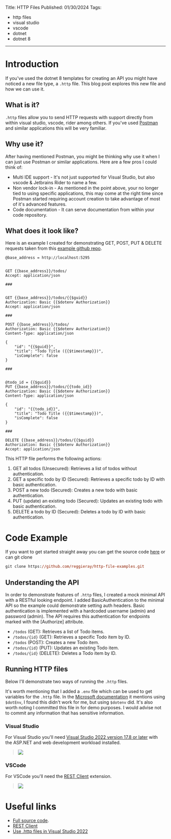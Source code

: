 Title: HTTP Files
Published: 01/30/2024
Tags: 
- http files
- visual studio
- vscode
- dotnet
- dotnet 8

---

# Introduction 

If you've used the dotnet 8 templates for creating an API you might have noticed a new file type, a `.http` file. This blog post explores this new file and how we can use it.

## What is it?

`.http` files allow you to send HTTP requests with support directly from within visual studio, vscode, rider among others. If you've used [Postman](https://www.postman.com/) and similar applications this will be very familiar.

## Why use it?

After having mentioned Postman, you might be thinking why use it when I can just use Postman or similar applications. Here are a few pros I could think of:

- Multi IDE support - It's not just supported for Visual Studio, but also vscode & Jetbrains Rider to name a few.
- Non vendor lock-in - As mentioned in the point above, your no longer tied to using specific applications, this may come at the right time since Postman started requiring account creation to take advantage of most of it's advanced features.
- Code documentation - It can serve documentation from within your code repository.

## What does it look like?

Here is an example I created for demonstrating GET, POST, PUT & DELETE requests taken from this [example github repo](https://github.com/reggieray/http-file-examples/blob/main/http-file-examples.http).

```http
@base_address = http://localhost:5295

 
GET {{base_address}}/todos/
Accept: application/json

###


GET {{base_address}}/todos/{{$guid}}
Authorization: Basic {{$dotenv Authorization}}
Accept: application/json

### 

POST {{base_address}}/todos/
Authorization: Basic {{$dotenv Authorization}}
Content-Type: application/json

{
    "id": "{{$guid}}",
    "title": "Todo Title ({{$timestamp}})",
    "isComplete": false
}

### 


@todo_id = {{$guid}}
PUT {{base_address}}/todos/{{todo_id}}
Authorization: Basic {{$dotenv Authorization}}
Content-Type: application/json

{
    "id": "{{todo_id}}",
    "title": "Todo Title ({{$timestamp}})",
    "isComplete": false
}

### 

DELETE {{base_address}}/todos/{{$guid}}
Authorization: Basic {{$dotenv Authorization}}
Accept: application/json
```

This HTTP file performs the following actions:

1. GET all todos (Unsecured): Retrieves a list of todos without authentication.
2. GET a specific todo by ID (Secured): Retrieves a specific todo by ID with basic authentication.
3. POST a new todo (Secured): Creates a new todo with basic authentication.
4. PUT (update) an existing todo (Secured): Updates an existing todo with basic authentication.
5. DELETE a todo by ID (Secured): Deletes a todo by ID with basic authentication.

# Code Example  

If you want to get started straight away you can get the source code [here](https://github.com/reggieray/http-file-examples) or can git clone

```ps
git clone https://github.com/reggieray/http-file-examples.git
```

## Understanding the API

In order to demonstrate features of `.http` files, I created a mock minimal API with a RESTful looking endpoint.  I added BasicAuthentication to the minimal API so the example could demonstrate setting auth headers. Basic authentication is implemented with a hardcoded username (admin) and password (admin). The API requires this authentication for endpoints marked with the [Authorize] attribute.


- `/todos` (GET): Retrieves a list of Todo items.
- `/todos/{id}` (GET): Retrieves a specific Todo item by ID.
- `/todos` (POST): Creates a new Todo item.
- `/todos/{id}` (PUT): Updates an existing Todo item.
- `/todos/{id}` (DELETE): Deletes a Todo item by ID.

## Running HTTP files

Below I'll demonstrate two ways of running the `.http` files.

It's worth mentioning that I added a `.env` file which can be used to get variables for the `.http` file. In the [Microsoft documentation](https://learn.microsoft.com/en-us/aspnet/core/test/http-files?view=aspnetcore-8.0#env-files) it mentions using `$dotEnv`, I found this didn't work for me, but using `$dotenv` did.  It's also worth noting I committed this file in for demo purposes. I would advise not to commit any information that has sensitive information. 

### Visual Studio

For Visual Studio you'll need [Visual Studio 2022 version 17.8 or later](https://visualstudio.microsoft.com/vs/) with the ASP.NET and web development workload installed.

> <img src="/posts/images/http-file-example-vs.gif" style="max-width: 100%">


### VSCode

For VSCode you'll need the [REST Client](https://marketplace.visualstudio.com/items?itemName=humao.rest-client) extension.

> <img src="/posts/images/http-file-example-vs-code.gif" style="max-width: 100%">

# Useful links

- [Full source code](https://github.com/reggieray/http-file-examples).
- [REST Client](https://marketplace.visualstudio.com/items?itemName=humao.rest-client)
- [Use .http files in Visual Studio 2022](https://learn.microsoft.com/en-us/aspnet/core/test/http-files?view=aspnetcore-8.0)
